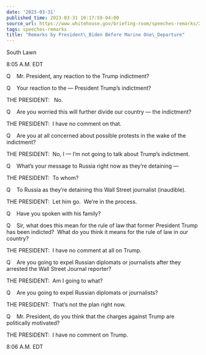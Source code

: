 ```yaml
---
date: '2023-03-31'
published_time: 2023-03-31 10:17:59-04:00
source_url: https://www.whitehouse.gov/briefing-room/speeches-remarks/2023/03/31/remarks-by-president-biden-before-marine-one-departure-34/
tags: speeches-remarks
title: "Remarks by President\_Biden Before Marine One\_Departure"
---
```

 
South Lawn

8:05 A.M. EDT

Q    Mr. President, any reaction to the Trump indictment?

Q    Your reaction to the — President Trump’s indictment?

THE PRESIDENT:   No.

Q    Are you worried this will further divide our country — the
indictment?

THE PRESIDENT:  I have no comment on that.

Q    Are you at all concerned about possible protests in the wake of the
indictment?

THE PRESIDENT:  No, I — I’m not going to talk about Trump’s indictment.

Q    What’s your message to Russia right now as they’re detaining —

THE PRESIDENT:  To whom?

Q    To Russia as they’re detaining this Wall Street journalist
(inaudible).

THE PRESIDENT:  Let him go.  We’re in the process.

Q    Have you spoken with his family?

Q    Sir, what does this mean for the rule of law that former President
Trump has been indicted?  What do you think it means for the rule of law
in our country?

THE PRESIDENT:  I have no comment at all on Trump.

Q    Are you going to expel Russian diplomats or journalists after they
arrested the Wall Street Journal reporter?

THE PRESIDENT:  Am I going to what?

Q    Are you going to expel Russian diplomats or journalists?

THE PRESIDENT:  That’s not the plan right now.

Q    Mr. President, do you think that the charges against Trump are
politically motivated?

THE PRESIDENT:  I have no comment on Trump.

8:06 A.M. EDT
